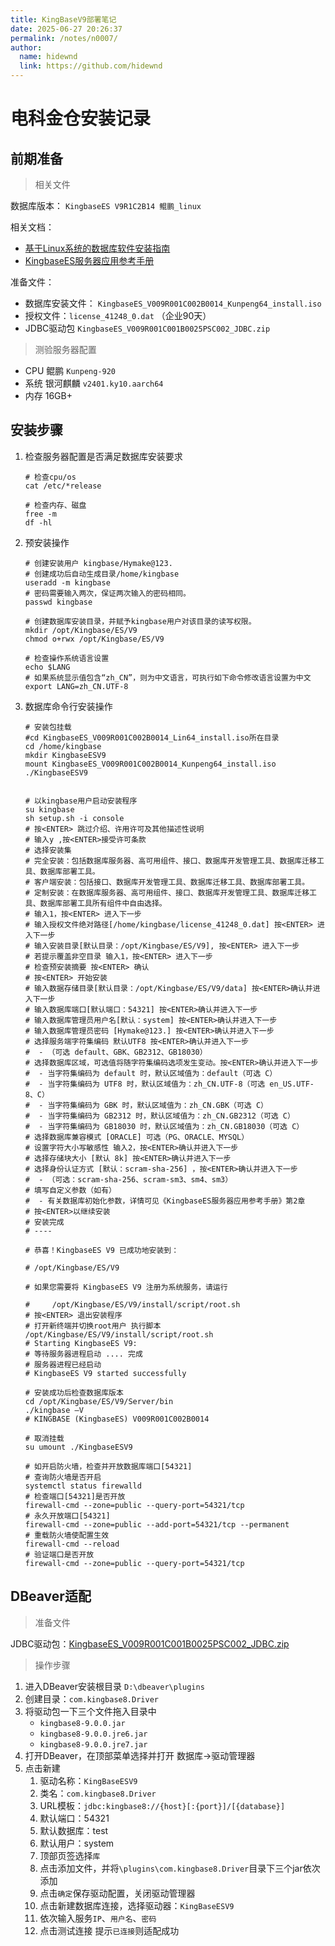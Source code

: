 ```yaml
---
title: KingBaseV9部署笔记
date: 2025-06-27 20:26:37
permalink: /notes/n0007/
author: 
  name: hidewnd
  link: https://github.com/hidewnd
---
```

# 电科金仓安装记录


## 前期准备



> 相关文件

数据库版本： `KingbaseES V9R1C2B14 鲲鹏_linux`

相关文档：
- [基于Linux系统的数据库软件安装指南](https://bbs.kingbase.com.cn/docHtml?recId=d16e9a1be637c8fe4644c2c82fe16444&url=aHR0cHM6Ly9iYnMua2luZ2Jhc2UuY29tLmNuL2tpbmdiYXNlLWRvYy92OS9pbnN0YWxsLXVwZGF0YS9pbnN0YWxsLWxpbnV4L2luZGV4Lmh0bWw)
- [KingbaseES服务器应用参考手册](https://bbs.kingbase.com.cn/docHtml?recId=d16e9a1be637c8fe4644c2c82fe16444&amp;url=aHR0cHM6Ly9iYnMua2luZ2Jhc2UuY29tLmNuL2tpbmdiYXNlLWRvYy92OS9hZG1pbi9yZWZlcmVuY2UvaW5kZXguaHRtbA)



准备文件：

- 数据库安装文件： `KingbaseES_V009R001C002B0014_Kunpeng64_install.iso`
- 授权文件：`license_41248_0.dat` （企业90天）
- JDBC驱动包 `KingbaseES_V009R001C001B0025PSC002_JDBC.zip`



> 测验服务器配置

- CPU 鲲鹏 `Kunpeng-920`
- 系统 银河麒麟 `v2401.ky10.aarch64`
- 内存 16GB+



## 安装步骤

1. 检查服务器配置是否满足数据库安装要求

   ```shell
   # 检查cpu/os
   cat /etc/*release
   
   # 检查内存、磁盘
   free -m
   df -hl
   ```

2. 预安装操作

   ```shell
   # 创建安装用户 kingbase/Hymake@123.
   # 创建成功后自动生成目录/home/kingbase
   useradd -m kingbase
   # 密码需要输入两次，保证两次输入的密码相同。
   passwd kingbase
   
   # 创建数据库安装目录，并赋予kingbase用户对该目录的读写权限。
   mkdir /opt/Kingbase/ES/V9
   chmod o+rwx /opt/Kingbase/ES/V9
   
   # 检查操作系统语言设置
   echo $LANG
   # 如果系统显示值包含“zh_CN”，则为中文语言，可执行如下命令修改语言设置为中文
   export LANG=zh_CN.UTF-8
   ```

3. 数据库命令行安装操作

   ```shell
   # 安装包挂载
   #cd KingbaseES_V009R001C002B0014_Lin64_install.iso所在目录
   cd /home/kingbase
   mkdir KingbaseESV9
   mount KingbaseES_V009R001C002B0014_Kunpeng64_install.iso ./KingbaseESV9
   
   
   # 以kingbase用户启动安装程序
   su kingbase
   sh setup.sh -i console
   # 按<ENTER> 跳过介绍、许用许可及其他描述性说明
   # 输入y ,按<ENTER>接受许可条款
   # 选择安装集
   # 完全安装：包括数据库服务器、高可用组件、接口、数据库开发管理工具、数据库迁移工具、数据库部署工具。
   # 客户端安装：包括接口、数据库开发管理工具、数据库迁移工具、数据库部署工具。
   # 定制安装：在数据库服务器、高可用组件、接口、数据库开发管理工具、数据库迁移工具、数据库部署工具所有组件中自由选择。
   # 输入1，按<ENTER> 进入下一步
   # 输入授权文件绝对路径[/home/kingbase/license_41248_0.dat] 按<ENTER> 进入下一步
   # 输入安装目录[默认目录：/opt/Kingbase/ES/V9], 按<ENTER> 进入下一步 
   # 若提示覆盖非空目录 输入1，按<ENTER> 进入下一步
   # 检查预安装摘要 按<ENTER> 确认
   # 按<ENTER> 开始安装
   # 输入数据存储目录[默认目录：/opt/Kingbase/ES/V9/data] 按<ENTER>确认并进入下一步
   # 输入数据库端口[默认端口：54321] 按<ENTER>确认并进入下一步
   # 输入数据库管理员用户名[默认：system] 按<ENTER>确认并进入下一步
   # 输入数据库管理员密码 [Hymake@123.] 按<ENTER>确认并进入下一步
   # 选择服务端字符集编码 默认UTF8 按<ENTER>确认并进入下一步
   #  - （可选 default、GBK、GB2312、GB18030）
   # 选择数据库区域，可选值将随字符集编码选项发生变动。按<ENTER>确认并进入下一步
   #  - 当字符集编码为 default 时，默认区域值为：default（可选 C）
   #  - 当字符集编码为 UTF8 时，默认区域值为：zh_CN.UTF-8（可选 en_US.UTF-8、C）
   #  - 当字符集编码为 GBK 时，默认区域值为：zh_CN.GBK（可选 C）
   #  - 当字符集编码为 GB2312 时，默认区域值为：zh_CN.GB2312（可选 C）
   #  - 当字符集编码为 GB18030 时，默认区域值为：zh_CN.GB18030（可选 C）
   # 选择数据库兼容模式 [ORACLE] 可选（PG、ORACLE、MYSQL）
   # 设置字符大小写敏感性 输入2，按<ENTER>确认并进入下一步
   # 选择存储块大小 [默认 8k] 按<ENTER>确认并进入下一步
   # 选择身份认证方式 [默认：scram-sha-256] ，按<ENTER>确认并进入下一步
   #  - （可选：scram-sha-256、scram-sm3、sm4、sm3）
   # 填写自定义参数（如有）
   #  - 有关数据库初始化参数，详情可见《KingbaseES服务器应用参考手册》第2章
   # 按<ENTER>以继续安装
   # 安装完成
   # ----
   
   # 恭喜！KingbaseES V9 已成功地安装到：
   
   # /opt/Kingbase/ES/V9
   
   # 如果您需要将 KingbaseES V9 注册为系统服务，请运行
   
   #     /opt/Kingbase/ES/V9/install/script/root.sh
   # 按<ENTER> 退出安装程序
   # 打开新终端并切换root用户 执行脚本
   /opt/Kingbase/ES/V9/install/script/root.sh
   # Starting KingbaseES V9:
   # 等待服务器进程启动 .... 完成
   # 服务器进程已经启动
   # KingbaseES V9 started successfully
   
   # 安装成功后检查数据库版本
   cd /opt/Kingbase/ES/V9/Server/bin
   ./kingbase –V
   # KINGBASE (KingbaseES) V009R001C002B0014
   
   # 取消挂载
   su umount ./KingbaseESV9
   
   # 如开启防火墙，检查并开放数据库端口[54321]
   # 查询防火墙是否开启
   systemctl status firewalld 
   # 检查端口[54321]是否开放
   firewall-cmd --zone=public --query-port=54321/tcp 
   # 永久开放端口[54321]
   firewall-cmd --zone=public --add-port=54321/tcp --permanent
   # 重载防火墙使配置生效
   firewall-cmd --reload
   # 验证端口是否开放
   firewall-cmd --zone=public --query-port=54321/tcp
   ```



## DBeaver适配

> 准备文件

JDBC驱动包：[KingbaseES_V009R001C001B0025PSC002_JDBC.zip](https://www.kingbase.com.cn/download.html#drive)





> 操作步骤

1. 进入DBeaver安装根目录 `D:\dbeaver\plugins` 
2. 创建目录：`com.kingbase8.Driver`
3. 将驱动包一下三个文件拖入目录中
   - `kingbase8-9.0.0.jar`
   - `kingbase8-9.0.0.jre6.jar`
   - `kingbase8-9.0.0.jre7.jar`
4. 打开DBeaver，在顶部菜单选择并打开 数据库->驱动管理器
5. 点击新建
   1. 驱动名称：`KingBaseESV9`
   2. 类名：`com.kingbase8.Driver`
   3. URL模板：`jdbc:kingbase8://{host}[:{port}]/[{database}]`
   4. 默认端口：54321
   5. 默认数据库：test
   6. 默认用户：system
   7. 顶部页签选择`库`
   8. 点击添加文件，并将`\plugins\com.kingbase8.Driver`目录下三个jar依次添加
   9. 点击`确定`保存驱动配置，关闭驱动管理器
   10. 点击新建数据库连接，选择驱动器：`KingBaseESV9`
   11. 依次输入服务`IP`、`用户名`、`密码`
   12. 点击测试连接 提示`已连接`则适配成功

